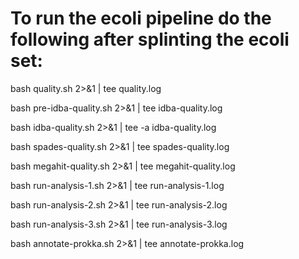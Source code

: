 
To run the ecoli pipeline do the following after splinting the ecoli set: 
==========================================================================

bash quality.sh 2>&1 | tee quality.log 

bash pre-idba-quality.sh 2>&1 | tee idba-quality.log 

bash idba-quality.sh 2>&1 | tee -a idba-quality.log

bash spades-quality.sh  2>&1 | tee spades-quality.log

bash megahit-quality.sh 2>&1 | tee megahit-quality.log  

bash run-analysis-1.sh 2>&1 | tee run-analysis-1.log 

bash run-analysis-2.sh 2>&1 | tee run-analysis-2.log

bash run-analysis-3.sh 2>&1 | tee run-analysis-3.log 

bash annotate-prokka.sh 2>&1 | tee annotate-prokka.log 
